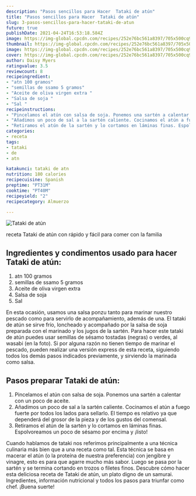 ```yaml
---
description: "Pasos sencillos para Hacer  Tataki de atún"
title: "Pasos sencillos para Hacer  Tataki de atún"
slug: 3-pasos-sencillos-para-hacer-tataki-de-atun
future: true
publishDate: 2021-04-24T16:53:18.584Z
image: https://img-global.cpcdn.com/recipes/252e76bc561a8397/705x500cq90/tataki-de-atun-foto-principal.jpg
thumbnail: https://img-global.cpcdn.com/recipes/252e76bc561a8397/705x500cq90/tataki-de-atun-foto-principal.jpg
image: https://img-global.cpcdn.com/recipes/252e76bc561a8397/705x500cq90/tataki-de-atun-foto-principal.jpg
cover: https://img-global.cpcdn.com/recipes/252e76bc561a8397/705x500cq90/tataki-de-atun-foto-principal.jpg
author: Daisy Myers
ratingvalue: 3.5
reviewcount: 8
recipeingredient:
- "atn 100 gramos"
- "semillas de ssamo 5 gramos"
- "Aceite de oliva virgen extra "
- "Salsa de soja "
- "Sal "
recipeinstructions:
- "Pincelamos el atún con salsa de soja. Ponemos una sartén a calentar con un poco de aceite."
- "Añadimos un poco de sal a la sartén caliente. Cocinamos el atún a fuego fuerte por todos los lados para sellarlo. El tiempo es relativo ya que dependerá del grosor de la pieza y de los gustos del comensal."
- "Retiramos el atún de la sartén y lo cortamos en láminas finas. Espolvoreamos un poco de sésamo por encima y ¡listo!"
categories:
- receta
tags:
- tataki
- de
- atn

katakunci: tataki de atn 
nutrition: 180 calories
recipecuisine: Spanish
preptime: "PT31M"
cooktime: "PT40M"
recipeyield: "2"
recipecategory: Almuerzo

---
```



![Tataki de atún](https://img-global.cpcdn.com/recipes/252e76bc561a8397/705x500cq90/tataki-de-atun-foto-principal.jpg)

receta Tataki de atún con rápido y fácil para comer con la familia

<!--inarticleads1-->

## Ingredientes y condimentos usado para hacer Tataki de atún:

1. atn 100 gramos
1. semillas de ssamo 5 gramos
1. Aceite de oliva virgen extra 
1. Salsa de soja 
1. Sal 

En esta ocasión, usamos una salsa ponzu tanto para marinar nuestro pescado como para servirlo de acompañamiento, además de una. El tataki de atún se sirve frío, loncheado y acompañado por la salsa de soja preparada con el marinado y los jugos de la sartén. Para hacer este tataki de atún puedes usar semillas de sésamo tostadas (negras) o verdes, al wasabi (en la foto). Si por alguna razón no tienen tiempo de marinar el pescado, pueden realizar una versión express de esta receta, siguiendo todos los demás pasos indicados previamente, y sirviendo la marinada como salsa. 

<!--inarticleads2-->

## Pasos preparar Tataki de atún:

1. Pincelamos el atún con salsa de soja. Ponemos una sartén a calentar con un poco de aceite.
1. Añadimos un poco de sal a la sartén caliente. Cocinamos el atún a fuego fuerte por todos los lados para sellarlo. El tiempo es relativo ya que dependerá del grosor de la pieza y de los gustos del comensal.
1. Retiramos el atún de la sartén y lo cortamos en láminas finas. Espolvoreamos un poco de sésamo por encima y ¡listo!


Cuando hablamos de tataki nos referimos principalmente a una técnica culinaria más bien que a una receta como tal. Esta técnica se basa en macerar el atún (o la proteína de nuestra preferencia) con jengibre y vinagre, esto es para que agarre mucho más sabor. Luego se pasa por la sartén y se termina cortando en trozos o filetes finos. Descubre cómo hacer esta deliciosa receta de Tataki de atún, un plato digno de un samurai. Ingredientes, información nutricional y todos los pasos para triunfar como chef. 
¡Buena suerte!

